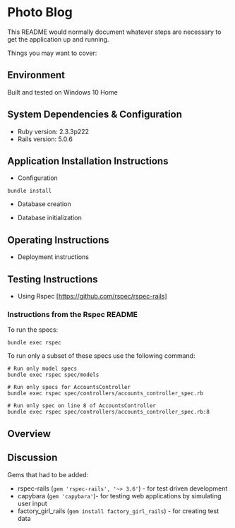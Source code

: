 # Photo Blog

This README would normally document whatever steps are necessary to get the
application up and running.

Things you may want to cover:

## Environment

Built and tested on Windows 10 Home 

## System Dependencies & Configuration

* Ruby version: 2.3.3p222
* Rails version: 5.0.6

## Application Installation Instructions
* Configuration

`bundle install`

* Database creation

* Database initialization

## Operating Instructions

* Deployment instructions

## Testing Instructions

* Using Rspec [https://github.com/rspec/rspec-rails]

### Instructions from the Rspec README
To run the specs:
```
bundle exec rspec
```
To run only a subset of these specs use the following command:
```
# Run only model specs
bundle exec rspec spec/models

# Run only specs for AccountsController
bundle exec rspec spec/controllers/accounts_controller_spec.rb

# Run only spec on line 8 of AccountsController
bundle exec rspec spec/controllers/accounts_controller_spec.rb:8
```


## Overview

## Discussion

Gems that had to be added:
* rspec-rails (`gem 'rspec-rails', '~> 3.6'`) - for test driven development
* capybara (`gem 'capybara'`)- for testing web applications by simulating user input
* factory_girl_rails (`gem install factory_girl_rails`) - for creating test data
 
